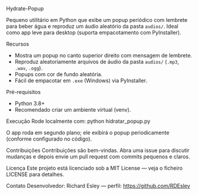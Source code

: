 Hydrate-Popup

Pequeno utilitário em Python que exibe um popup periódico com lembrete para beber água e reproduz um áudio aleatório da pasta `audios/`. Ideal como app leve para desktop (suporta empacotamento com PyInstaller).

Recursos
- Mostra um popup no canto superior direito com mensagem de lembrete.
- Reproduz aleatoriamente arquivos de áudio da pasta `audios/` (`.mp3`, `.wav`, `.ogg`).
- Popups com cor de fundo aleatória.
- Fácil de empacotar em `.exe` (Windows) via PyInstaller.

Pré-requisitos
- Python 3.8+
- Recomendado criar um ambiente virtual (venv).
  
Execução
Rode localmente com:
   python hidratar_popup.py

O app roda em segundo plano; ele exibirá o popup periodicamente (conforme configurado no código).

Contribuições
Contribuições são bem-vindas. Abra uma issue para discutir mudanças e depois envie um pull request com commits pequenos e claros.

Licença
Este projeto está licenciado sob a MIT License — veja o ficheiro LICENSE para detalhes.

Contato
Desenvolvedor: Richard Esley — perfil: https://github.com/RDEsley
